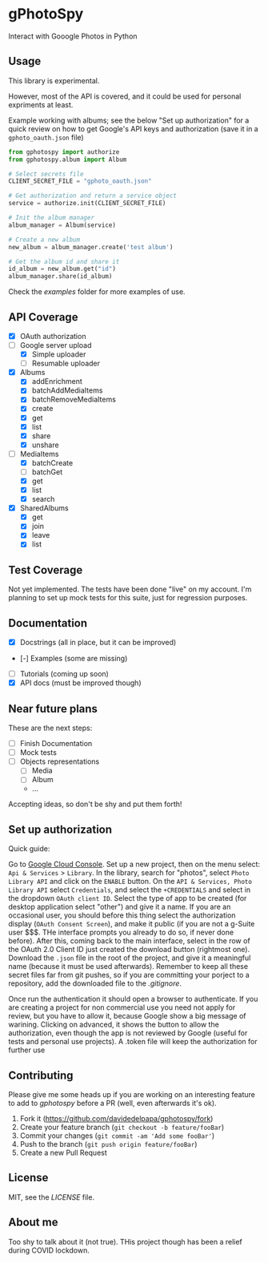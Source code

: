 # gPhotoSpy

Interact with Gooogle Photos in Python

## Usage

This library is experimental.

However, most of the API is covered, and it could be used for personal expriments at least.

Example working with albums; see the below "Set up authorization" for a quick review on how to get Google's API keys and authorization (save it in a `gphoto_oauth.json` file)

```python
from gphotospy import authorize
from gphotospy.album import Album

# Select secrets file
CLIENT_SECRET_FILE = "gphoto_oauth.json"

# Get authorization and return a service object
service = authorize.init(CLIENT_SECRET_FILE)

# Init the album manager
album_manager = Album(service)

# Create a new album
new_album = album_manager.create('test album')

# Get the album id and share it
id_album = new_album.get("id")
album_manager.share(id_album)
```

Check the _examples_ folder for more examples of use.

## API Coverage

- [x] OAuth authorization
- [ ] Google server upload
  - [x] Simple uploader
  - [ ] Resumable uploader
- [x] Albums
  - [x] addEnrichment
  - [x] batchAddMediaItems
  - [x] batchRemoveMediaItems
  - [x] create
  - [x] get
  - [x] list
  - [x] share
  - [x] unshare
- [ ] MediaItems
  - [x] batchCreate
  - [ ] batchGet
  - [x] get
  - [x] list
  - [x] search
- [x] SharedAlbums
  - [x] get
  - [x] join
  - [x] leave
  - [x] list

## Test Coverage

Not yet implemented. The tests have been done "live" on my account. I'm planning to set up mock tests for this suite, just for regression purposes.

## Documentation

- [x] Docstrings (all in place, but it can be improved)
- [-] Examples (some are missing)
- [ ] Tutorials (coming up soon)
- [x] API docs (must be improved though)

## Near future plans

These are the next steps:

- [ ] Finish Documentation
- [ ] Mock tests
- [ ] Objects representations
  - [ ] Media
  - [ ] Album
  - ...

Accepting ideas, so don't be shy and put them forth!

## Set up authorization

Quick guide:

Go to [Google Cloud Console](https://console.cloud.google.com).
Set up a new project, then on the menu select: `Api & Services` > `Library`.
In the library, search for "photos", select `Photo Library API` and click on the `ENABLE` button.
On the `API & Services, Photo Library API` select `Credentials`, and select the `+CREDENTIALS` and select in the dropdown `OAuth client ID`. Select the type of app to be created (for desktop application select "other") and give it a name. If you are an occasional user, you should before this thing select the authorization display (`OAuth Consent Screen`), and make it public (if you are not a g-Suite user \$\$\$. THe interface prompts you already to do so, if never done before).
After this, coming back to the main interface, select in the row of the OAuth 2.0 Client ID just created the download button (rightmost one). Download the `.json` file in the root of the project, and give it a meaningful name (because it must be used afterwards). Remember to keep all these secret files far from git pushes, so if you are committing your porject to a repository, add the downloaded file to the _.gitignore_.

Once run the authentication it should open a browser to authenticate.
If you are creating a project for non commercial use you need not apply for review, but you have to allow it, because Google show a big message of warining. Clicking on advanced, it shows the button to allow the authorization, even though the app is not reviewed by Google (useful for tests and personal use projects). A .token file will keep the authorization for further use

## Contributing

Please give me some heads up if you are working on an interesting feature to add to _gphotospy_ before a PR (well, even afterwards it's ok).

1. Fork it (<https://github.com/davidedelpapa/gphotospy/fork>)
2. Create your feature branch (`git checkout -b feature/fooBar`)
3. Commit your changes (`git commit -am 'Add some fooBar'`)
4. Push to the branch (`git push origin feature/fooBar`)
5. Create a new Pull Request

## License

MIT, see the _LICENSE_ file.

## About me

Too shy to talk about it (not true). THis project though has been a relief during COVID lockdown.
